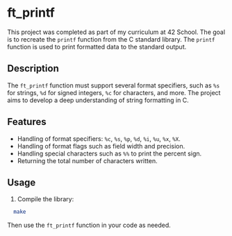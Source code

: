 # ft_printf

This project was completed as part of my curriculum at 42 School. The goal is to recreate the `printf` function from the C standard library. The `printf` function is used to print formatted data to the standard output.

## Description

The `ft_printf` function must support several format specifiers, such as `%s` for strings, `%d` for signed integers, `%c` for characters, and more. The project aims to develop a deep understanding of string formatting in C.

## Features

- Handling of format specifiers: `%c`, `%s`, `%p`, `%d`, `%i`, `%u`, `%x`, `%X`.
- Handling of format flags such as field width and precision.
- Handling special characters such as `%%` to print the percent sign.
- Returning the total number of characters written.

## Usage

1. Compile the library:
```bash
  make
```

Then use the `ft_printf` function in your code as needed.
